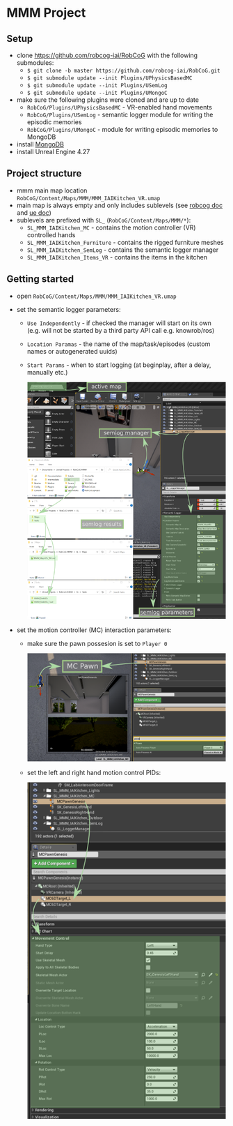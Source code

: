 # MMM Project

## Setup

* clone https://github.com/robcog-iai/RobCoG with the following submodules:
  * `$ git clone -b master https://github.com/robcog-iai/RobCoG.git`
  * `$ git submodule update --init Plugins/UPhysicsBasedMC`
  * `$ git submodule update --init Plugins/USemLog`
  * `$ git submodule update --init Plugins/UMongoC`
* make sure the following plugins were cloned and are up to date  
  * `RobCoG/Plugins/UPhysicsBasedMC` - VR-enabled hand movements
  * `RobCoG/Plugins/USemLog` - semantic logger module for writing the episodic memories
  * `RobCoG/Plugins/UMongoC` - module for writing episodic memories to MongoDB
* install [MongoDB](https://docs.mongodb.com/manual/tutorial/install-mongodb-on-windows/)
* install Unreal Engine 4.27

## Project structure

* mmm main map location `RobCoG/Content/Maps/MMM/MMM_IAIKitchen_VR.umap`
* main map is always empty and only includes sublevels (see [robcog doc](Sublevels.md) and [ue doc](https://docs.unrealengine.com/4.26/en-US/Basics/Levels/LevelsWindow/))
* sublevels are prefixed with `SL_` (`RobCoG/Content/Maps/MMM/*`):
  * `SL_MMM_IAIKitchen_MC` - contains the motion controller (VR) controlled hands
  * `SL_MMM_IAIKitchen_Furniture` - contains the rigged furniture meshes
  * `SL_MMM_IAIKitchen_SemLog` - contains the semantic logger manager
  * `SL_MMM_IAIKitchen_Items_VR` - contains the items in the kitchen

## Getting started

* open `RobCoG/Content/Maps/MMM/MMM_IAIKitchen_VR.umap`
* set the semantic logger parameters:
    * `Use Independently` - if checked the manager will start on its own (e.g. will not be started by a third party API call e.g. knowrob/ros)
    * `Location Paramas` - the name of the map/task/episodes (custom names or autogenerated uuids)
    * `Start Params` - when to start logging (at beginplay, after a delay, manually etc.)

      ![](Img/mmm_semlog.png)
  
  
 

* set the motion controller (MC) interaction parameters:

   * make sure the pawn possesion is set to `Player 0`

      ![](Img/mmm_mc.png)

   * set the left and right hand motion control PIDs:
        
      ![](Img/mmm_mc2.png)   

      

